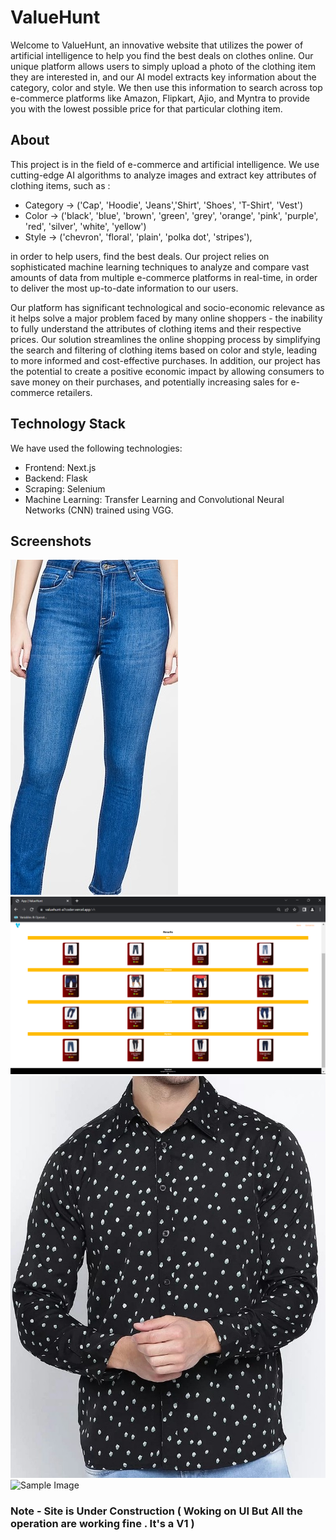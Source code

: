 # ValueHunt

Welcome to ValueHunt, an innovative website that utilizes the power of artificial intelligence to 
help you find the best deals on clothes online. Our unique platform allows users to simply upload 
a photo of the clothing item they are interested in, and our AI model extracts key information about 
the category, color and style. We then use this information to search across top e-commerce platforms like 
Amazon, Flipkart, Ajio, and Myntra to provide you with the lowest possible price for that particular 
clothing item.

## About

This project is in the field of e-commerce and artificial intelligence. We use cutting-edge AI 
algorithms to analyze images and extract key attributes of clothing items, such as :

- Category -> ('Cap', 'Hoodie', 'Jeans','Shirt', 'Shoes', 'T-Shirt', 'Vest')  
- Color -> ('black', 'blue', 'brown', 'green', 'grey', 'orange', 'pink', 'purple', 'red',  'silver',  'white',  'yellow') 
- Style -> ('chevron', 'floral', 'plain', 'polka dot', 'stripes'),

in order to help users, find the best deals. Our project relies on sophisticated machine learning 
techniques to analyze and compare vast amounts of data from multiple e-commerce platforms in 
real-time, in order to deliver the most up-to-date information to our users.

Our platform has significant technological and socio-economic relevance as it helps solve a major 
problem faced by many online shoppers - the inability to fully understand the attributes of clothing 
items and their respective prices. Our solution streamlines the online shopping process by 
simplifying the search and filtering of clothing items based on color and style, leading to more 
informed and cost-effective purchases. In addition, our project has the potential to create a positive 
economic impact by allowing consumers to save money on their purchases, and potentially 
increasing sales for e-commerce retailers.

## Technology Stack

We have used the following technologies:

- Frontend: Next.js
- Backend: Flask
- Scraping: Selenium
- Machine Learning: Transfer Learning and Convolutional Neural Networks (CNN) trained using VGG.

## Screenshots
![Sample Image](https://raw.githubusercontent.com/a7coder/valuehunt/main/Screenshots/sample_input.jpg)
![Sample Output](https://raw.githubusercontent.com/a7coder/valuehunt/main/Screenshots/sample_output.png)
![Sample Image 2](https://raw.githubusercontent.com/a7coder/valuehunt/main/Screenshots/sample_input2.jpg)
![Sample Image](https://raw.githubusercontent.com/a7coder/valuehunt/main/Screenshots/sample_output2.jpg)
### Note - Site is Under Construction ( Woking on UI But All the operation are working fine . It's a V1 ) 
